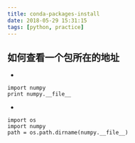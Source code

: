 ```yaml
---
title: conda-packages-install
date: 2018-05-29 15:31:15
tags: [python, practice]
---
```


## 如何查看一个包所在的地址

*	

```
import numpy
print numpy.__file__
```


*	

```
import os
import numpy
path = os.path.dirname(numpy.__file__)
```